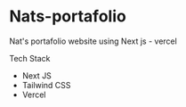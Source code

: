 # Nats-portafolio
Nat's  portafolio website using Next js - vercel


Tech Stack

- Next JS
- Tailwind CSS
- Vercel
